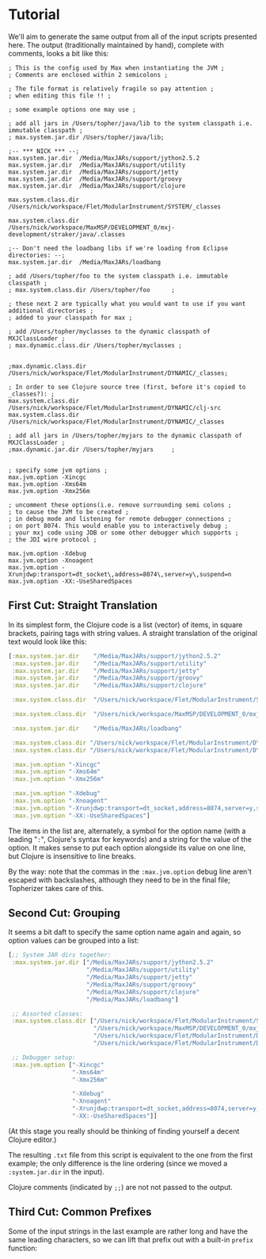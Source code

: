 # Tutorial

We'll aim to generate the same output from all of the input scripts
presented here. The output (traditionally maintained by hand), complete
with comments, looks a bit like this:

```
; This is the config used by Max when instantiating the JVM ;
; Comments are enclosed within 2 semicolons ;

; The file format is relatively fragile so pay attention ;
; when editing this file !! ;

; some example options one may use ;

; add all jars in /Users/topher/java/lib to the system classpath i.e. immutable classpath ;
; max.system.jar.dir /Users/topher/java/lib;

;-- *** NICK *** --;
max.system.jar.dir	/Media/MaxJARs/support/jython2.5.2
max.system.jar.dir	/Media/MaxJARs/support/utility
max.system.jar.dir	/Media/MaxJARs/support/jetty
max.system.jar.dir	/Media/MaxJARs/support/groovy
max.system.jar.dir	/Media/MaxJARs/support/clojure

max.system.class.dir	/Users/nick/workspace/Flet/ModularInstrument/SYSTEM/_classes

max.system.class.dir	/Users/nick/workspace/MaxMSP/DEVELOPMENT_0/mxj-development/straker/java/.classes

;-- Don't need the loadbang libs if we're loading from Eclipse directories: --;
max.system.jar.dir	/Media/MaxJARs/loadbang

; add /Users/topher/foo to the system classpath i.e. immutable classpath ;
; max.system.class.dir /Users/topher/foo      ;

; these next 2 are typically what you would want to use if you want additional directories ;
; added to your classpath for max ;

; add /Users/topher/myclasses to the dynamic classpath of MXJClassLoader ;
; max.dynamic.class.dir /Users/topher/myclasses ;


;max.dynamic.class.dir /Users/nick/workspace/Flet/ModularInstrument/DYNAMIC/_classes;

; In order to see Clojure source tree (first, before it's copied to _classes?): ;
max.system.class.dir /Users/nick/workspace/Flet/ModularInstrument/DYNAMIC/clj-src
max.system.class.dir /Users/nick/workspace/Flet/ModularInstrument/DYNAMIC/_classes

; add all jars in /Users/topher/myjars to the dynamic classpath of MXJClassLoader ;
;max.dynamic.jar.dir /Users/topher/myjars     ;


; specify some jvm options ;
max.jvm.option -Xincgc
max.jvm.option -Xms64m
max.jvm.option -Xmx256m

; uncomment these options(i.e. remove surrounding semi colons ;
; to cause the JVM to be created ;
; in debug mode and listening for remote debugger connections ;
; on port 8074. This would enable you to interactively debug ;
; your mxj code using JDB or some other debugger which supports ;
; the JDI wire protocol ;

max.jvm.option -Xdebug
max.jvm.option -Xnoagent
max.jvm.option -Xrunjdwp:transport=dt_socket\,address=8074\,server=y\,suspend=n
max.jvm.option -XX:-UseSharedSpaces
```

## First Cut: Straight Translation

In its simplest form, the Clojure code is a list (vector) of items, in square
brackets, pairing tags with string values. A straight translation of the
original text would look like this:

```clojure
[:max.system.jar.dir	"/Media/MaxJARs/support/jython2.5.2"
 :max.system.jar.dir	"/Media/MaxJARs/support/utility"
 :max.system.jar.dir	"/Media/MaxJARs/support/jetty"
 :max.system.jar.dir	"/Media/MaxJARs/support/groovy"
 :max.system.jar.dir	"/Media/MaxJARs/support/clojure"

 :max.system.class.dir	"/Users/nick/workspace/Flet/ModularInstrument/SYSTEM/_classes"

 :max.system.class.dir	"/Users/nick/workspace/MaxMSP/DEVELOPMENT_0/mxj-development/straker/java/.classes"

 :max.system.jar.dir	"/Media/MaxJARs/loadbang"

 :max.system.class.dir "/Users/nick/workspace/Flet/ModularInstrument/DYNAMIC/clj-src"
 :max.system.class.dir "/Users/nick/workspace/Flet/ModularInstrument/DYNAMIC/_classes"

 :max.jvm.option "-Xincgc"
 :max.jvm.option "-Xms64m"
 :max.jvm.option "-Xmx256m"

 :max.jvm.option "-Xdebug"
 :max.jvm.option "-Xnoagent"
 :max.jvm.option "-Xrunjdwp:transport=dt_socket,address=8074,server=y,suspend=n"
 :max.jvm.option "-XX:-UseSharedSpaces"]
```

The items in the list are, alternately, a symbol for the option name
(with a leading "`:`", Clojure's syntax for keywords) and a string for
the value of the option. It makes sense to put each option alongside its value
on one line, but Clojure is insensitive to line breaks.

By the way: note that the commas in the `:max.jvm.option` debug line
aren't escaped with backslashes, although they need to be in the final
file; Topherizer takes care of this.

## Second Cut: Grouping

It seems a bit daft to specify the same option name again and again, so
option values can be grouped into a list:

```clojure
[;; System JAR dirs together:
 :max.system.jar.dir ["/Media/MaxJARs/support/jython2.5.2"
                      "/Media/MaxJARs/support/utility"
                      "/Media/MaxJARs/support/jetty"
                      "/Media/MaxJARs/support/groovy"
                      "/Media/MaxJARs/support/clojure"
                      "/Media/MaxJARs/loadbang"]

 ;; Assorted classes:
 :max.system.class.dir ["/Users/nick/workspace/Flet/ModularInstrument/SYSTEM/_classes"
                        "/Users/nick/workspace/MaxMSP/DEVELOPMENT_0/mxj-development/straker/java/.classes"
                        "/Users/nick/workspace/Flet/ModularInstrument/DYNAMIC/clj-src"
                        "/Users/nick/workspace/Flet/ModularInstrument/DYNAMIC/_classes"]

 ;; Debugger setup:
 :max.jvm.option ["-Xincgc"
                  "-Xms64m"
                  "-Xmx256m"

                  "-Xdebug"
                  "-Xnoagent"
                  "-Xrunjdwp:transport=dt_socket,address=8074,server=y,suspend=n"
                  "-XX:-UseSharedSpaces"]]
```

(At this stage you really should be thinking of finding yourself a
decent Clojure editor.)

The resulting `.txt` file from this script is equivalent to the one from
the first example; the only difference is the line ordering (since we
moved a `:system.jar.dir` in the input).

Clojure comments (indicated by `;;`) are not not passed to the output.

## Third Cut: Common Prefixes

Some of the input strings in the last example are rather long and have
the same leading characters, so we can lift that prefix out with a
built-in `prefix` function:
